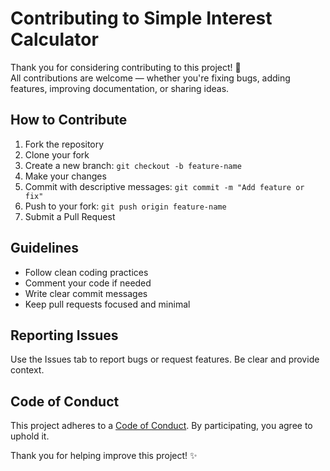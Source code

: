 # Contributing to Simple Interest Calculator

Thank you for considering contributing to this project! 🎉  
All contributions are welcome — whether you're fixing bugs, adding features, improving documentation, or sharing ideas.

## How to Contribute
1. Fork the repository
2. Clone your fork
3. Create a new branch: `git checkout -b feature-name`
4. Make your changes
5. Commit with descriptive messages: `git commit -m "Add feature or fix"`
6. Push to your fork: `git push origin feature-name`
7. Submit a Pull Request

## Guidelines
- Follow clean coding practices
- Comment your code if needed
- Write clear commit messages
- Keep pull requests focused and minimal

## Reporting Issues
Use the Issues tab to report bugs or request features. Be clear and provide context.

## Code of Conduct
This project adheres to a [Code of Conduct](CODE_OF_CONDUCT.md). By participating, you agree to uphold it.

Thank you for helping improve this project! ✨
